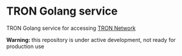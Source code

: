 # TRON Golang service
<!-- ![](https://github.com/kaspar1ndustries/go-service-tron/workflows/Build/badge.svg)
[![Go Report Card](https://goreportcard.com/badge/github.com/kaspar1ndustries/go-service-tron)](https://goreportcard.com/report/github.com/kaspar1ndustries/go-service-tron) 
[![GoDoc](https://godoc.org/github.com/kaspar1ndustries/go-service-tron?status.svg)](https://godoc.org/github.com/kaspar1ndustries/go-service-tron)  -->


TRON Golang service for accessing [TRON Network](https://tron.network/) 

**Warning:** this repository is under active development, not ready for production use